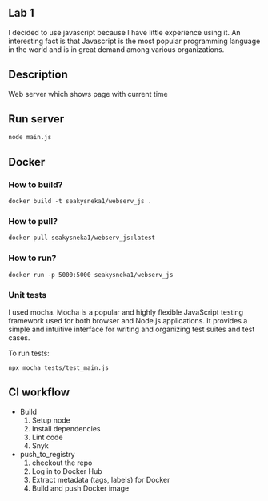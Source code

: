 ## Lab 1

I decided to use javascript because I have little experience using it. An interesting fact is that Javascript is the most popular programming language in the world and is in great demand among various organizations.

## Description
Web server which shows page with current time

## Run server 
```
node main.js
```

## Docker
### How to build?
```
docker build -t seakysneka1/webserv_js .
```
### How to pull?
```
docker pull seakysneka1/webserv_js:latest
```
### How to run?
```
docker run -p 5000:5000 seakysneka1/webserv_js
```

### Unit tests
I used mocha. Mocha is a popular and highly flexible JavaScript testing framework used for both browser and Node.js applications. It provides a simple and intuitive interface for writing and organizing test suites and test cases.

To run tests:
```
npx mocha tests/test_main.js
```

## CI workflow
- Build
    1. Setup node
    2. Install dependencies
    3. Lint code
    4. Snyk
- push_to_registry
    1. checkout the repo
    2. Log in to Docker Hub
    3. Extract metadata (tags, labels) for Docker
    4. Build and push Docker image